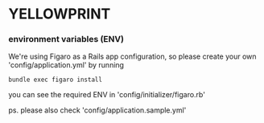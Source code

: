 # YELLOWPRINT

### environment variables (ENV)
  We're using Figaro as a Rails app configuration, so please create your own 'config/application.yml' by running
```
bundle exec figaro install
```
  you can see the required ENV in 'config/initializer/figaro.rb'

  ps. please also check 'config/application.sample.yml'
